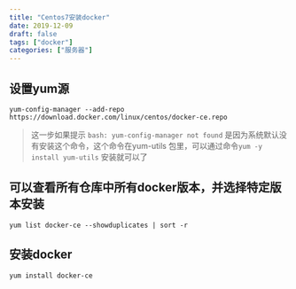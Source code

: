 ```yaml
---
title: "Centos7安装docker"
date: 2019-12-09
draft: false
tags: ["docker"]
categories: ["服务器"]
---
```


## 设置yum源
`yum-config-manager --add-repo https://download.docker.com/linux/centos/docker-ce.repo`

> 这一步如果提示 `bash: yum-config-manager not found` 
> 是因为系统默认没有安装这个命令，这个命令在yum-utils 包里，可以通过命令`yum -y install yum-utils` 安装就可以了

## 可以查看所有仓库中所有docker版本，并选择特定版本安装
`yum list docker-ce --showduplicates | sort -r`

## 安装docker
`yum install docker-ce`